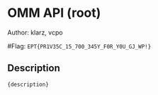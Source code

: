 # OMM API (root)
Author: klarz, vcpo

#Flag: `EPT{PR1V35C_15_700_345Y_F0R_Y0U_GJ_WP!}`
## Description
```
{description}
```

